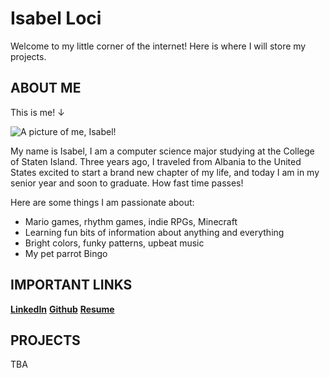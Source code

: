 # Isabel Loci
Welcome to my little corner of the internet! Here is where I will store my projects.

## ABOUT ME

This is me!
↓

![A picture of me, Isabel!](https://media.licdn.com/dms/image/D4E03AQFkIRBMwSmvfg/profile-displayphoto-shrink_200_200/0/1677998034234?e=1727913600&v=beta&t=T8TAKqtGkYDfMRrgv_ZJ98ueg_B3BTgMe4PlbR4qBNU)

My name is Isabel, I am a computer science major studying at the College of Staten Island. Three years ago, I traveled from Albania to the United States excited to start a brand new chapter of my life, and today I am in my senior year and soon to graduate. How fast time passes!

Here are some things I am passionate about:
- Mario games, rhythm games, indie RPGs, Minecraft
- Learning fun bits of information about anything and everything
- Bright colors, funky patterns, upbeat music
- My pet parrot Bingo

## IMPORTANT LINKS
[**LinkedIn**](https://www.linkedin.com/in/isabel-loci/)
[**Github**](https://github.com/belbop)
[**Resume**](https://drive.google.com/file/d/1O7yzgw2qmu1kiiichN-LdZeaYWDGBr3S/view?usp=sharing)

## PROJECTS
TBA
